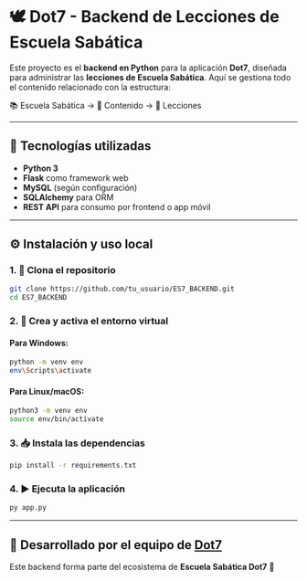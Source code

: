 # 🕊️ Dot7 - Backend de Lecciones de Escuela Sabática

Este proyecto es el **backend en Python** para la aplicación **Dot7**, diseñada para administrar las **lecciones de Escuela Sabática**. Aquí se gestiona todo el contenido relacionado con la estructura:

📚 Escuela Sabática → 📂 Contenido → 📘 Lecciones

---

## 🚀 Tecnologías utilizadas

- **Python 3**
- **Flask** como framework web
- **MySQL** (según configuración)
- **SQLAlchemy** para ORM
- **REST API** para consumo por frontend o app móvil

---

## ⚙️ Instalación y uso local

### 1. 🔁 Clona el repositorio

```bash
git clone https://github.com/tu_usuario/ES7_BACKEND.git
cd ES7_BACKEND
```

### 2. 🐍 Crea y activa el entorno virtual

#### Para Windows:

```bash
python -m venv env
env\Scripts\activate
```

#### Para Linux/macOS:

```bash
python3 -m venv env
source env/bin/activate
```

### 3. 📥 Instala las dependencias

```bash
pip install -r requirements.txt
```


### 4. ▶️ Ejecuta la aplicación

```bash
py app.py
```

---

## 👥 Desarrollado por el equipo de [Dot7](https://ministry.dot7.com.mx/)

Este backend forma parte del ecosistema de **Escuela Sabática Dot7** 📲
